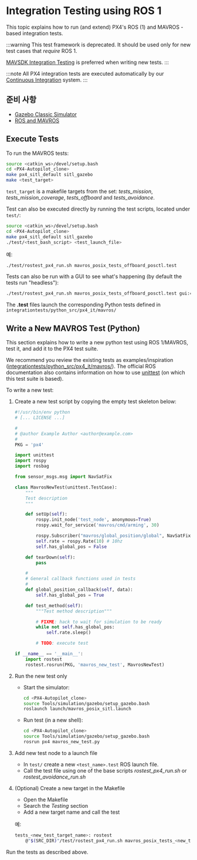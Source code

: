 # Integration Testing using ROS 1

This topic explains how to run (and extend) PX4's ROS (1) and MAVROS -based integration tests.

:::warning
This test framework is deprecated.
It should be used only for new test cases that _require_ ROS 1.

[MAVSDK Integration Testing](../test_and_ci/integration_testing_mavsdk.md) is preferred when writing new tests.
:::

:::note
All PX4 integration tests are executed automatically by our [Continuous Integration](../test_and_ci/continous_integration.md) system.
:::

## 준비 사항

- [Gazebo Classic Simulator](../sim_gazebo_classic/index.md)
- [ROS and MAVROS](../simulation/ros_interface.md)

## Execute Tests

To run the MAVROS tests:

```sh
source <catkin_ws>/devel/setup.bash
cd <PX4-Autopilot_clone>
make px4_sitl_default sitl_gazebo
make <test_target>
```

`test_target` is a makefile targets from the set: _tests_mission_, _tests_mission_coverage_, _tests_offboard_ and _tests_avoidance_.

Test can also be executed directly by running the test scripts, located under `test/`:

```sh
source <catkin_ws>/devel/setup.bash
cd <PX4-Autopilot_clone>
make px4_sitl_default sitl_gazebo
./test/<test_bash_script> <test_launch_file>
```

예:

```sh
./test/rostest_px4_run.sh mavros_posix_tests_offboard_posctl.test
```

Tests can also be run with a GUI to see what's happening (by default the tests run "headless"):

```sh
./test/rostest_px4_run.sh mavros_posix_tests_offboard_posctl.test gui:=true headless:=false
```

The **.test** files launch the corresponding Python tests defined in `integrationtests/python_src/px4_it/mavros/`

## Write a New MAVROS Test (Python)

This section explains how to write a new python test using ROS 1/MAVROS, test it, and add it to the PX4 test suite.

We recommend you review the existing tests as examples/inspiration ([integrationtests/python_src/px4_it/mavros/](https://github.com/PX4/PX4-Autopilot/tree/main/integrationtests/python_src/px4_it/mavros)).
The official ROS documentation also contains information on how to use [unittest](http://wiki.ros.org/unittest) (on which this test suite is based).

To write a new test:

1. Create a new test script by copying the empty test skeleton below:

    ```python
    #!/usr/bin/env python
    # [... LICENSE ...]
    
    #
    # @author Example Author <author@example.com>
    #
    PKG = 'px4'
    
    import unittest
    import rospy
    import rosbag
    
    from sensor_msgs.msg import NavSatFix
    
    class MavrosNewTest(unittest.TestCase):
    	"""
    	Test description
    	"""
    
    	def setUp(self):
    		rospy.init_node('test_node', anonymous=True)
    		rospy.wait_for_service('mavros/cmd/arming', 30)
    
    		rospy.Subscriber("mavros/global_position/global", NavSatFix, self.global_position_callback)
    		self.rate = rospy.Rate(10) # 10hz
    		self.has_global_pos = False
    
    	def tearDown(self):
    		pass
    
    	#
    	# General callback functions used in tests
    	#
    	def global_position_callback(self, data):
    		self.has_global_pos = True
    
    	def test_method(self):
    		"""Test method description"""
    
    		# FIXME: hack to wait for simulation to be ready
    		while not self.has_global_pos:
    			self.rate.sleep()
    
    		# TODO: execute test
    
    if __name__ == '__main__':
    	import rostest
    	rostest.rosrun(PKG, 'mavros_new_test', MavrosNewTest)
    ```

2. Run the new test only

   - Start the simulator:

       ```sh
       cd <PX4-Autopilot_clone>
       source Tools/simulation/gazebo/setup_gazebo.bash
       roslaunch launch/mavros_posix_sitl.launch
       ```

   - Run test (in a new shell):

       ```sh
       cd <PX4-Autopilot_clone>
       source Tools/simulation/gazebo/setup_gazebo.bash
       rosrun px4 mavros_new_test.py
       ```

3. Add new test node to a launch file

   - In `test/` create a new `<test_name>.test` ROS launch file.
   - Call the test file using one of the base scripts _rostest_px4_run.sh_ or _rostest_avoidance_run.sh_

4. (Optional) Create a new target in the Makefile

   - Open the Makefile
   - Search the _Testing_ section
   - Add a new target name and call the test

   예:

    ```sh
    tests_<new_test_target_name>: rostest
    	@"$(SRC_DIR)"/test/rostest_px4_run.sh mavros_posix_tests_<new_test>.test
    ```

Run the tests as described above.
